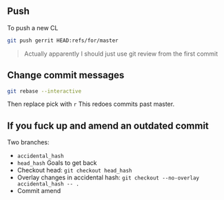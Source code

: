 
## Push
To push a new CL
```bash
git push gerrit HEAD:refs/for/master
```

> Actually apparently I should just use git review from the first commit


## Change commit messages
```bash
git rebase --interactive
```
Then replace pick with `r`
This redoes commits past master.

## If you fuck up and amend an outdated commit

Two branches:
* `accidental_hash`
* `head_hash`
Goals to get back
* Checkout head: `git checkout head_hash`
* Overlay changes in accidental hash: `git checkout --no-overlay accidental_hash -- .`
* Commit amend
